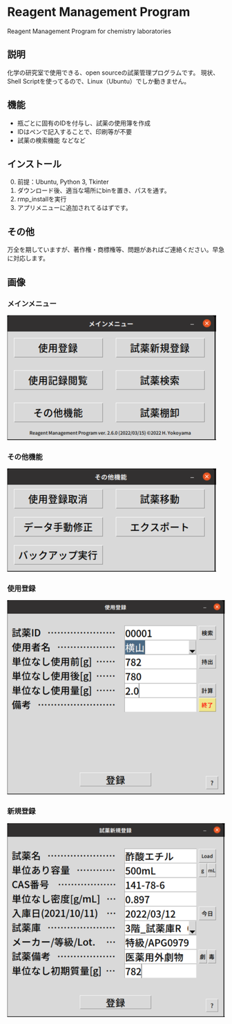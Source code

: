 # Reagent Management Program
Reagent Management Program for chemistry laboratories

## 説明
化学の研究室で使用できる、open sourceの試薬管理プログラムです。
現状、Shell Scriptを使ってるので、Linux（Ubuntu）でしか動きません。

## 機能
- 瓶ごとに固有のIDを付与し、試薬の使用簿を作成
- IDはペンで記入することで、印刷等が不要
- 試薬の検索機能
などなど

## インストール
0. 前提：Ubuntu, Python 3, Tkinter
1. ダウンロード後、適当な場所にbinを置き、パスを通す。
2. rmp_installを実行
3. アプリメニューに追加されてるはずです。

## その他
万全を期していますが、著作権・商標権等、問題があればご連絡ください。早急に対応します。

## 画像
### メインメニュー
![image](https://github.com/HiroYokoyama/Reagent_Management_Program/blob/main/img/1.png)

### その他機能
![image](https://github.com/HiroYokoyama/Reagent_Management_Program/blob/main/img/2.png)

### 使用登録
![image](https://github.com/HiroYokoyama/Reagent_Management_Program/blob/main/img/3.png)

### 新規登録
![image](https://github.com/HiroYokoyama/Reagent_Management_Program/blob/main/img/4.png)

